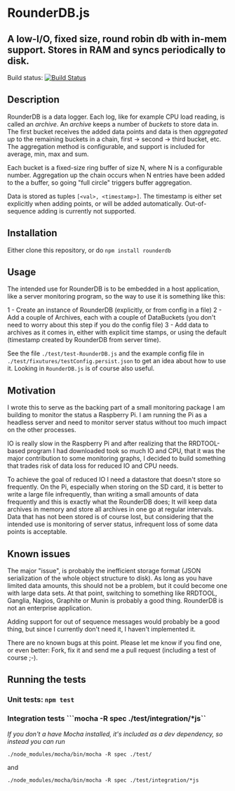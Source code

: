 
# RounderDB.js
## A low-I/O, fixed size, round robin db with in-mem support. Stores in RAM and syncs periodically to disk.

Build status: [![Build Status](https://travis-ci.org/aweijnitz/RounderDB.js.png)](https://travis-ci.org/aweijnitz/RounderDB.js)

## Description
RounderDB is a data logger. Each log, like for example CPU load reading, is called an *archive*. An *archive* keeps a number of *buckets* to store data in. The first bucket receives the added data points and data is then *aggregated up* to the remaining buckets in a chain, first -> second -> third bucket, etc. The aggregation method is configurable, and support is included for average, min, max and sum. 

Each bucket is a fixed-size ring buffer of size N, where N is a configurable number. Aggregation up the chain occurs when N entries have been added to the a buffer, so going "full circle" triggers buffer aggregation.

Data is stored as tuples ```[<val>, <timestamp>]```. The timestamp is either set explicitly when adding points, or will be added automatically. Out-of-sequence adding is currently not supported. 

## Installation
Either clone this repository, or do ```npm install rounderdb```

## Usage
The intended use for RounderDB is to be embedded in a host application, like a server monitoring program, so the way to use it is something like this:

1 - Create an instance of RounderDB (explicitly, or from config in a file)
2 - Add a couple of Archives, each with a couple of DataBuckets (you don't need to worry about this step if you do the config file)
3 - Add data to archives as it comes in, either with explicit time stamps, or using the default (timestamp created by RounderDB from server time).

See the file ```./test/test-RounderDB.js``` and the example config file in ```./test/fixutures/testConfig.persist.json``` to get an idea about how to use it. Looking in ```RounderDB.js``` is of course also useful.

## Motivation
I wrote this to serve as the backing part of a small monitoring package I am building to monitor the status a Raspberry Pi. I am running the Pi as a headless server and need to monitor server status without too much impact on the other processes. 

IO is really slow in the Raspberry Pi and after realizing that the RRDTOOL-based program I had downloaded took so much IO and CPU, that it was the major contribution to some monitoring graphs, I decided to build something that trades risk of data loss for reduced IO and CPU needs. 

To achieve the goal of reduced IO I need a datastore that doesn't store so frequently. On the Pi, especially when storing on the SD card, it is better to write a large file infrequently, than writing a small amounts of data frequently and this is exactly what the RounderDB does; It will keep data archives in memory and store all archives in one go at regular intervals. Data that has not been stored is of course lost, but considering that the intended use is monitoring of server status, infrequent loss of some data points is acceptable.


## Known issues
The major "issue", is probably the inefficient storage format (JSON serialization of the whole object structure to disk). As long as you have limited data amounts, this should not be a problem, but it could become one with large data sets. At that point, switching to something like RRDTOOL, Ganglia, Nagios, Graphite or Munin is probably a good thing. RounderDB is not an enterprise application.

Adding support for out of sequence messages would probably be a good thing, but since I currently don't need it, I haven't implemented it.

There are no known bugs at this point. Please let me know if you find one, or even better: Fork, fix it and send me a pull request (including a test of course ;-).


## Running the tests
### Unit tests: ```npm test```
### Integration tests ```mocha -R spec ./test/integration/*js``

*If you don't a have Mocha installed, it's included as a dev dependency, so instead you can run*

```./node_modules/mocha/bin/mocha -R spec ./test/```

and

```./node_modules/mocha/bin/mocha -R spec ./test/integration/*js```
